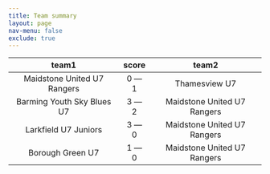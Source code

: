 ```yaml
---
title: Team summary
layout: page
nav-menu: false
exclude: true
---
```




|            team1            |    score    |            team2            |
|:---------------------------:|:-----------:|:---------------------------:|
| Maidstone United U7 Rangers | 0 &mdash; 1 |        Thamesview U7        |
| Barming Youth Sky Blues U7  | 3 &mdash; 2 | Maidstone United U7 Rangers |
|    Larkfield U7 Juniors     | 3 &mdash; 0 | Maidstone United U7 Rangers |
|      Borough Green U7       | 1 &mdash; 0 | Maidstone United U7 Rangers |

